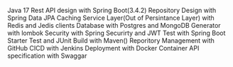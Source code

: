 Java 17
Rest API design with Spring Boot(3.4.2) 
Repository Design with Spring Data JPA
Caching Service Layer(Out of Persintance Layer) with Redis and Jedis clients
Database with Postgres and MongoDB
Generator with lombok
Security with Spring Securirty and JWT
Test with Spring Boot Starter Test and JUnit 
Build with Maven()
Reporitory Management with GitHub
CICD with Jenkins
Deployment with Docker Container
API specification with Swaggar
